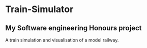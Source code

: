 # Train-Simulator

## My Software engineering Honours project

A train simulation and visualisation of a model railway. 
